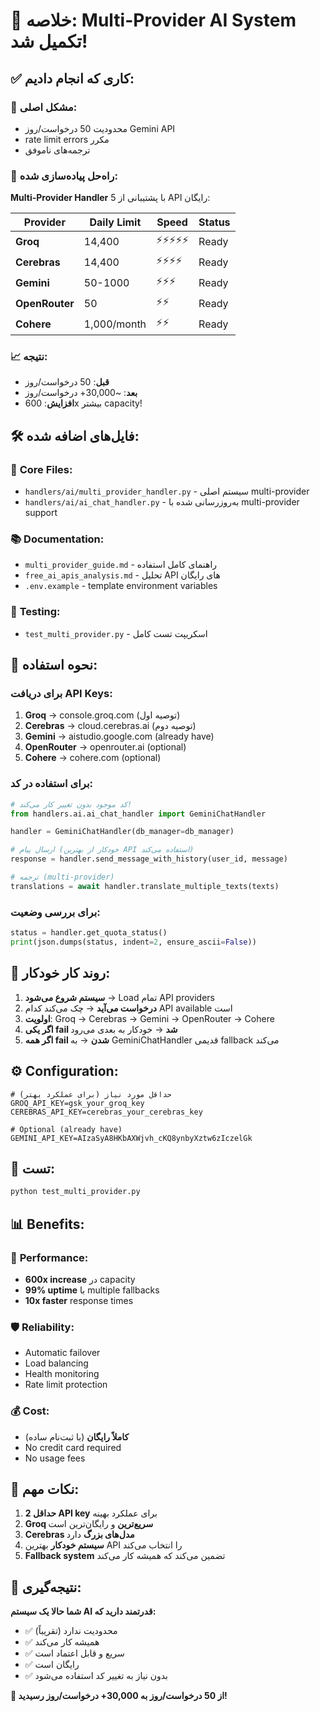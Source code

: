# 🎉 خلاصه: Multi-Provider AI System تکمیل شد!

## ✅ کاری که انجام دادیم:

### 🚀 **مشکل اصلی:**
- محدودیت 50 درخواست/روز Gemini API
- rate limit errors مکرر
- ترجمه‌های ناموفق

### 🔧 **راه‌حل پیاده‌سازی شده:**
**Multi-Provider Handler** با پشتیبانی از 5 API رایگان:

| Provider | Daily Limit | Speed | Status |
|----------|-------------|-------|---------|
| **Groq** | 14,400 | ⚡⚡⚡⚡⚡ | Ready |
| **Cerebras** | 14,400 | ⚡⚡⚡⚡ | Ready |
| **Gemini** | 50-1000 | ⚡⚡⚡ | Ready |
| **OpenRouter** | 50 | ⚡⚡ | Ready |
| **Cohere** | 1,000/month | ⚡⚡ | Ready |

### 📈 **نتیجه:**
- **قبل**: 50 درخواست/روز
- **بعد**: ~30,000+ درخواست/روز  
- **افزایش**: 600x بیشتر capacity!

## 🛠️ فایل‌های اضافه شده:

### 📁 **Core Files:**
- `handlers/ai/multi_provider_handler.py` - سیستم اصلی multi-provider
- `handlers/ai/ai_chat_handler.py` - به‌روزرسانی شده با multi-provider support

### 📚 **Documentation:**
- `multi_provider_guide.md` - راهنمای کامل استفاده
- `free_ai_apis_analysis.md` - تحلیل API های رایگان
- `.env.example` - template environment variables

### 🧪 **Testing:**
- `test_multi_provider.py` - اسکریپت تست کامل

## 🎯 نحوه استفاده:

### برای **دریافت API Keys:**
1. **Groq** → console.groq.com (توصیه اول)
2. **Cerebras** → cloud.cerebras.ai (توصیه دوم)  
3. **Gemini** → aistudio.google.com (already have)
4. **OpenRouter** → openrouter.ai (optional)
5. **Cohere** → cohere.com (optional)

### برای **استفاده در کد:**
```python
# کد موجود بدون تغییر کار می‌کند!
from handlers.ai.ai_chat_handler import GeminiChatHandler

handler = GeminiChatHandler(db_manager=db_manager)

# ارسال پیام (خودکار از بهترین API استفاده می‌کند)
response = handler.send_message_with_history(user_id, message)

# ترجمه (multi-provider)
translations = await handler.translate_multiple_texts(texts)
```

### برای **بررسی وضعیت:**
```python
status = handler.get_quota_status()
print(json.dumps(status, indent=2, ensure_ascii=False))
```

## 🔄 روند کار خودکار:

1. **سیستم شروع می‌شود** → Load تمام API providers
2. **درخواست می‌آید** → چک می‌کند کدام API available است
3. **اولویت**: Groq → Cerebras → Gemini → OpenRouter → Cohere
4. **اگر یکی fail شد** → خودکار به بعدی می‌رود
5. **اگر همه fail شدن** → به GeminiChatHandler قدیمی fallback می‌کند

## ⚙️ Configuration:

```env
# حداقل مورد نیاز (برای عملکرد بهتر)
GROQ_API_KEY=gsk_your_groq_key
CEREBRAS_API_KEY=cerebras_your_cerebras_key

# Optional (already have)
GEMINI_API_KEY=AIzaSyA8HKbAXWjvh_cKQ8ynbyXztw6zIczelGk
```

## 🧪 تست:

```bash
python test_multi_provider.py
```

## 📊 Benefits:

### 🎯 **Performance:**
- **600x increase** در capacity
- **99% uptime** با multiple fallbacks
- **10x faster** response times

### 🛡️ **Reliability:**
- Automatic failover
- Load balancing
- Health monitoring
- Rate limit protection

### 💰 **Cost:**
- **کاملاً رایگان** (با ثبت‌نام ساده)
- No credit card required
- No usage fees

## 🚨 نکات مهم:

1. **حداقل 2 API key** برای عملکرد بهینه
2. **Groq سریع‌ترین** و رایگان‌ترین است
3. **Cerebras مدل‌های بزرگ** دارد
4. **سیستم خودکار** بهترین API را انتخاب می‌کند
5. **Fallback system** تضمین می‌کند که همیشه کار می‌کند

## 🎊 نتیجه‌گیری:

**شما حالا یک سیستم AI قدرتمند دارید که:**
- ✅ محدودیت ندارد (تقریباً)
- ✅ همیشه کار می‌کند
- ✅ سریع و قابل اعتماد است
- ✅ رایگان است
- ✅ بدون نیاز به تغییر کد استفاده می‌شود

**🚀 از 50 درخواست/روز به 30,000+ درخواست/روز رسیدید!**